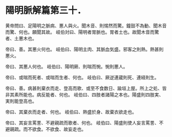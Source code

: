# 陽明脈解篇第三十．

黄帝問曰、足陽明之脈病、悪人與火。聞木音、則惕然而驚。鐘鼓不為動、聞木音而驚、何也。願聞其故。
岐伯対曰、陽明者胃脈也。胃者土也。故聞木音而驚者、土悪木也。

帝曰、善。其悪火何也。
岐伯曰、陽明主肉、其脈血気盛。邪客之則熱。熱甚則悪火。

帝曰、其悪人何也。
岐伯曰、陽明厥、則喘而惋。惋則悪人。

帝曰、或喘而死者、或喘而生者、何也。
岐伯曰、厥逆連蔵則死、連経則生。

帝曰、善。病甚則棄衣而走、登高而歌、或至不食数日、踰垣上屋。所上之処、皆非其素所能也。病反能者、何也。
岐伯曰、四肢者諸陽之本也。陽盛則四肢実、実則能登高也。

帝曰、其棄衣而走者、何也。
岐伯曰、熱盛於身、故棄衣欲走也。

帝曰、其妄言罵詈、不避親疏而歌者、何也。
岐伯曰、陽盛則使人妄言罵詈、不避親疏。而不欲食。不欲食、故妄走也。